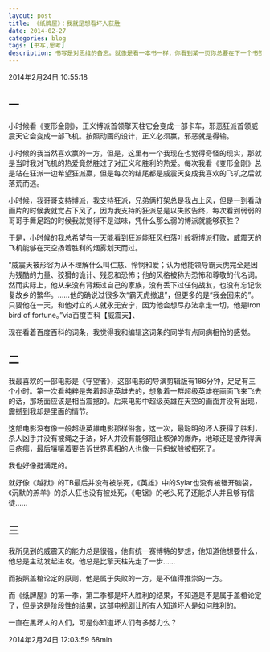 ```yaml
---
layout: post
title: 《纸牌屋》：我就是想看坏人获胜
date: 2014-02-27
categories: blog
tags: [书写,思考]
description: 书写是对思维的备忘。就像是看一本书一样，你看到某一页你总要在下一个书签，待到你下次看的时候就不需要将这一章节重新看过.书写下自己对于问题的思考过程，下次再看自己的思考过程就会觉得熟悉，那么下次再重温的时候就很容易理解。
---
```



2014年2月24日 10:55:18

## 一
小时候看《变形金刚》，正义博派首领擎天柱它会变成一部卡车，邪恶狂派首领威震天它会变成一部飞机。按照动画的设计，正义必须赢，邪恶就是得输。

小时候的我当然喜欢赢的一方，但是，这里有一个我现在也觉得奇怪的现实，那就是当时我对飞机的热爱竟然胜过了对正义和胜利的热爱。每次我看《变形金刚》总是站在狂派一边希望狂派赢，但是每次的结尾都是威震天变成我喜欢的飞机之后就落荒而逃。

小时候，我哥哥支持博派，我支持狂派，兄弟俩打架总是我占上风，但是一到看动画片的时候我就觉占下风了，因为我支持的狂派总是以失败告终，每次看到弱弱的哥哥手舞足蹈的时候我就觉得不是滋味，凭什么那么弱的博派就能够获胜？

于是，小时候的我总希望有一天能看到狂派能狂风扫落叶般将博派打败，威震天的飞机能够在天空扬着胜利的烟雾划天而过。

“威震天被形容为从不理解什么叫仁慈、怜悯和爱；认为他能领导霸天虎完全是因为残酷的力量、狡猾的诡计、残忍和恐怖；他的风格被称为恐怖和尊敬的代名词。然而实际上，他从来没有背叛过自己的家族，没有丢下过任何战友，也没有忘记恢复故乡的繁华。……他的确说过很多次“霸天虎撤退”，但更多的是“我会回来的”。只要他在一天，和他对立的人就永无安宁，因为他会想尽办法拿走一切，他是Iron bird of fortune。”via百度百科【威震天】、

现在看着百度百科的词条，我觉得我和编辑这词条的同学有点同病相怜的感觉。

## 二
我最喜欢的一部电影是《守望者》，这部电影的导演剪辑版有186分钟，足足有三个小时。第一次看纯粹是奔着超级英雄去的，想象着一群超级英雄在画面飞来飞去的话，那场面应该是相当震撼的。后来电影中超级英雄在天空的画面并没有出现，震撼到我却是里面的情节。

这部电影没有像一般超级英雄电影那样俗套，这一次，最聪明的坏人获得了胜利，杀人凶手并没有被绳之于法，好人并没有能够阻止核弹的爆炸，地球还是被炸得满目疮痍，最后嚷嚷着要告诉世界真相的人也像一只蚂蚁般被扭死了。

我也好像挺满足的。

就好像《越狱》的TB最后并没有被杀死，《英雄》中的Sylar也没有被锯开脑袋，《沉默的羔羊》的杀人狂也没有被处死，《电锯》的老头死了还能杀人并且够有信徒……

## 三
我所见到的威震天的能力总是很强，他有统一赛博特的梦想，他知道他想要什么，他总是主动发起进攻，他总是比擎天柱先走了一步……

而按照盖棺论定的原则，他是属于失败的一方，是不值得推崇的一方。

而《纸牌屋》的第一季，第二季都是坏人胜利的结果，不知道是不是属于盖棺论定了，但是这是阶段性的结果，这部电视剧让所有人知道坏人是如何胜利的。

一直在黑坏人的人们，可是你知道坏人们有多努力么？

2014年2月24日 12:03:59 68min
